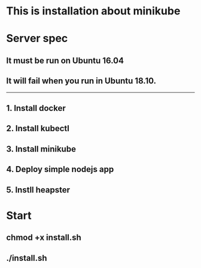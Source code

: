 This is installation about minikube
=====================================

# Server spec
## It must be run on Ubuntu 16.04
## It will fail when you run in Ubuntu 18.10.

-------------------------

## 1. Install docker
## 2. Install kubectl
## 3. Install minikube
## 4. Deploy simple nodejs app
## 5. Instll heapster
##


# Start
## chmod +x install.sh
## ./install.sh
